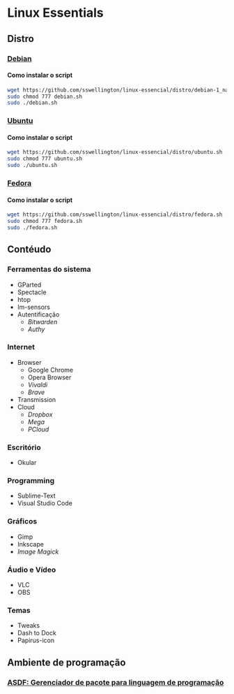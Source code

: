 # Linux Essentials

## Distro

### [Debian](https://www.debian.org/distrib/index.pt.html)

#### Como instalar o script
~~~bash
wget https://github.com/sswellington/linux-essencial/distro/debian-1_native-programs.sh
sudo chmod 777 debian.sh
sudo ./debian.sh
~~~

### [Ubuntu](https://ubuntu.com/download)

#### Como instalar o script
~~~bash
wget https://github.com/sswellington/linux-essencial/distro/ubuntu.sh
sudo chmod 777 ubuntu.sh
sudo ./ubuntu.sh
~~~

### [Fedora](https://getfedora.org/pt_BR/workstation/download/)
#### Como instalar o script
~~~bash
wget https://github.com/sswellington/linux-essencial/distro/fedora.sh
sudo chmod 777 fedora.sh
sudo ./fedora.sh
~~~

## Contéudo
### Ferramentas do sistema
* GParted
* Spectacle
* htop
* lm-sensors
* Autentificação
	* *Bitwarden*
	* *Authy*

### Internet
* Browser
	* Google Chrome
	* Opera Browser
	* *Vivaldi*
	* *Brave*
* Transmission
* Cloud
	* *Dropbox*
	* *Mega*
	* *PCloud* 
### Escritório
* Okular
### Programming
* Sublime-Text
* Visual Studio Code
### Gráficos
* Gimp
* Inkscape   
* *Image Magick* 
### Áudio e Vídeo
* VLC
* OBS
### Temas
* Tweaks	
* Dash to Dock
* Papirus-icon

## Ambiente de programação

### [ASDF: Gerenciador de pacote para linguagem de programação](https://github.com/sswellington/linux-essencial/tree/master/equivalente/asdf.sh)
